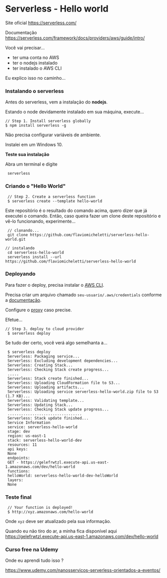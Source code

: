 # Serverless - Hello world

Site oficial https://serverless.com/

Documentação https://serverless.com/framework/docs/providers/aws/guide/intro/

Você vai precisar...

+ ter uma conta no AWS
+ ter o nodejs instalado
+ ter instalado o AWS CLI

Eu explico isso no caminho...


### Instalando o serverless

Antes do serverless, vem a instalação do __nodejs__.

Estando o node devidamente instalado em sua máquina, execute...

    // Step 1. Install serverless globally
    $ npm install serverless -g

Não precisa configurar variáveis de ambiente.

Instalei em um Windows 10.

__Teste sua instalação__

Abra um terminal e digite

     serverless


### Criando o "Hello World"

     // Step 2. Create a serverless function
     $ serverless create --template hello-world

Este repositório é o resultado do comando acima, quero dizer que já executei o comando.
Então, caso queira fazer um clone deste repositório e vê-lo funcionando, experimente...

     // clonando...
     git clone https://github.com/flaviomicheletti/serverless-hello-world.git

	// instalando
     cd serverless-hello-world
     serverless install --url https://github.com/flaviomicheletti/serverless-hello-world



### Deployando

Para fazer o deploy, precisa instalar o [AWS CLI](https://docs.aws.amazon.com/cli/).

Precisa criar um arquivo chamado `seu-usuario/.aws/credentials` conforme a [documentação](https://docs.aws.amazon.com/pt_br/cli/latest/userguide/cli-configure-files.html).

Configure o [proxy](configurando-o-proxy.md) caso precise.

Efetue...

    // Step 3. deploy to cloud provider
     $ serverless deploy

Se tudo der certo, você verá algo semelhanta a...

     $ serverless deploy
     Serverless: Packaging service...
     Serverless: Excluding development dependencies...
     Serverless: Creating Stack...
     Serverless: Checking Stack create progress...
     .....
     Serverless: Stack create finished...
     Serverless: Uploading CloudFormation file to S3...
     Serverless: Uploading artifacts...
     Serverless: Uploading service serverless-hello-world.zip file to S3 (1.7 KB)...
     Serverless: Validating template...
     Serverless: Updating Stack...
     Serverless: Checking Stack update progress...
     .................................
     Serverless: Stack update finished...
     Service Information
     service: serverless-hello-world
     stage: dev
     region: us-east-1
     stack: serverless-hello-world-dev
     resources: 11
     api keys:
     None
     endpoints:
     GET - https://gelefrwtzl.execute-api.us-east-1.amazonaws.com/dev/hello-world
     functions:
     helloWorld: serverless-hello-world-dev-helloWorld
     layers:
     None


### Teste final

     // Your function is deployed!
     $ http://xyz.amazonaws.com/hello-world

Onde `xyz` deve ser atualizado pela sua informação.

Quando eu não tiro do ar, a minha fica disponível aqui https://gelefrwtzl.execute-api.us-east-1.amazonaws.com/dev/hello-world


### Curso free na Udemy

Onde eu aprendi tudo isso ?

https://www.udemy.com/nanosservicos-serverless-orientados-a-eventos/
